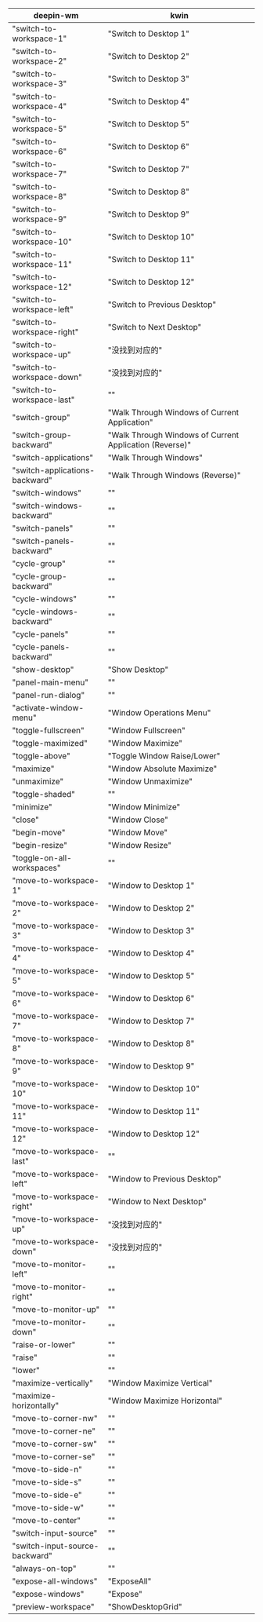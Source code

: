 deepin-wm|kwin
--|--
"switch-to-workspace-1"|"Switch to Desktop 1"
"switch-to-workspace-2"|"Switch to Desktop 2"
"switch-to-workspace-3"|"Switch to Desktop 3"
"switch-to-workspace-4"|"Switch to Desktop 4"
"switch-to-workspace-5"|"Switch to Desktop 5"
"switch-to-workspace-6"|"Switch to Desktop 6"
"switch-to-workspace-7"|"Switch to Desktop 7"
"switch-to-workspace-8"|"Switch to Desktop 8"
"switch-to-workspace-9"|"Switch to Desktop 9"
"switch-to-workspace-10"|"Switch to Desktop 10"
"switch-to-workspace-11"|"Switch to Desktop 11"
"switch-to-workspace-12"|"Switch to Desktop 12"
"switch-to-workspace-left"|"Switch to Previous Desktop"
"switch-to-workspace-right"|"Switch to Next Desktop"
"switch-to-workspace-up"|"没找到对应的"
"switch-to-workspace-down"|"没找到对应的"
"switch-to-workspace-last"|""
"switch-group"|"Walk Through Windows of Current Application"
"switch-group-backward"|"Walk Through Windows of Current Application (Reverse)"
"switch-applications"|"Walk Through Windows"
"switch-applications-backward"|"Walk Through Windows (Reverse)"
"switch-windows"|""
"switch-windows-backward"|""
"switch-panels"|""
"switch-panels-backward"|""
"cycle-group"|""
"cycle-group-backward"|""
"cycle-windows"|""
"cycle-windows-backward"|""
"cycle-panels"|""
"cycle-panels-backward"|""
"show-desktop"|"Show Desktop"
"panel-main-menu"|""
"panel-run-dialog"|""
"activate-window-menu"|"Window Operations Menu"
"toggle-fullscreen"|"Window Fullscreen"
"toggle-maximized"|"Window Maximize"
"toggle-above"|"Toggle Window Raise/Lower"
"maximize"|"Window Absolute Maximize"
"unmaximize"|"Window Unmaximize"
"toggle-shaded"|""
"minimize"|"Window Minimize"
"close"|"Window Close"
"begin-move"|"Window Move"
"begin-resize"|"Window Resize"
"toggle-on-all-workspaces"|""
"move-to-workspace-1"|"Window to Desktop 1"
"move-to-workspace-2"|"Window to Desktop 2"
"move-to-workspace-3"|"Window to Desktop 3"
"move-to-workspace-4"|"Window to Desktop 4"
"move-to-workspace-5"|"Window to Desktop 5"
"move-to-workspace-6"|"Window to Desktop 6"
"move-to-workspace-7"|"Window to Desktop 7"
"move-to-workspace-8"|"Window to Desktop 8"
"move-to-workspace-9"|"Window to Desktop 9"
"move-to-workspace-10"|"Window to Desktop 10"
"move-to-workspace-11"|"Window to Desktop 11"
"move-to-workspace-12"|"Window to Desktop 12"
"move-to-workspace-last"|""
"move-to-workspace-left"|"Window to Previous Desktop"
"move-to-workspace-right"|"Window to Next Desktop"
"move-to-workspace-up"|"没找到对应的"
"move-to-workspace-down"|"没找到对应的"
"move-to-monitor-left"|""
"move-to-monitor-right"|""
"move-to-monitor-up"|""
"move-to-monitor-down"|""
"raise-or-lower"|""
"raise"|""
"lower"|""
"maximize-vertically"|"Window Maximize Vertical"
"maximize-horizontally"|"Window Maximize Horizontal"
"move-to-corner-nw"|""
"move-to-corner-ne"|""
"move-to-corner-sw"|""
"move-to-corner-se"|""
"move-to-side-n"|""
"move-to-side-s"|""
"move-to-side-e"|""
"move-to-side-w"|""
"move-to-center"|""
"switch-input-source"|""
"switch-input-source-backward"|""
"always-on-top"|""
"expose-all-windows"|"ExposeAll"
"expose-windows"|"Expose"
"preview-workspace"|"ShowDesktopGrid"
